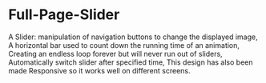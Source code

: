 # Full-Page-Slider
A Slider: manipulation of navigation buttons to change the displayed image, A horizontal bar used to count down the running time of an animation, Creating an endless loop forever but will never run out of sliders, Automatically switch slider after specified time, This design has also been made Responsive so it works well on different screens.

